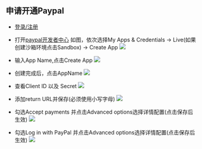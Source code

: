 ## 申请开通Paypal
* [登录/注册](https://www.paypal.com/c2/signin)
* 打开[paypal开发者中心](https://developer.paypal.com/developer/applications)
如图，依次选择My Apps & Credentials -> Live(如果创建沙箱环境点击Sandbox) -> Create App
![](https://partner-dcloud-native.oss-cn-hangzhou.aliyuncs.com/images/uniapp/payment/paypal_develop_center.png)

* 输入App Name,点击Create App
![](https://partner-dcloud-native.oss-cn-hangzhou.aliyuncs.com/images/uniapp/payment/paypal_create_app.png)

* 创建完成后，点击AppName
![](https://partner-dcloud-native.oss-cn-hangzhou.aliyuncs.com/images/uniapp/payment/paypal_setup_app_info.png)

* 查看Client ID 以及 Secret
![](https://partner-dcloud-native.oss-cn-hangzhou.aliyuncs.com/images/uniapp/payment/paypal_get_clientid.png)

* 添加return URL并保存(必须使用小写字母)
![](https://partner-dcloud-native.oss-cn-hangzhou.aliyuncs.com/images/uniapp/payment/paypal_add_returnurl.png)

* 勾选Accept payments 并点击Advanced options选择详情配置(点击保存后生效)
![](https://partner-dcloud-native.oss-cn-hangzhou.aliyuncs.com/images/uniapp/payment/paypal_accept_payments.png)

* 勾选Log in with PayPal 并点击Advanced options选择详情配置(点击保存后生效)
![](https://partner-dcloud-native.oss-cn-hangzhou.aliyuncs.com/images/uniapp/payment/paypal_log_in.png)

